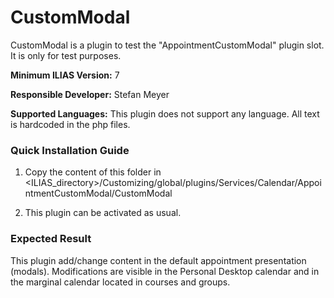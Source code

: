 # CustomModal

CustomModal is a plugin to test the "AppointmentCustomModal" plugin slot. It is only for test purposes.

**Minimum ILIAS Version:**
7

**Responsible Developer:**
Stefan Meyer

**Supported Languages:**
This plugin does not support any language. All text is hardcoded in the php files. 

### Quick Installation Guide
1. Copy the content of this folder in <ILIAS_directory>/Customizing/global/plugins/Services/Calendar/AppointmentCustomModal/CustomModal

2. This plugin can be activated as usual.


### Expected Result

This plugin add/change content in the default appointment presentation (modals).
Modifications are visible in the Personal Desktop calendar and in the marginal calendar located in courses and groups.


